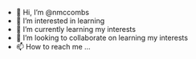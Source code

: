 - 👋 Hi, I’m @nmccombs
- 👀 I’m interested in learning
- 🌱 I’m currently learning my interests
- 💞️ I’m looking to collaborate on learning my interests
- 📫 How to reach me ...

<!---
nmccombs/nmccombs is a ✨ special ✨ repository because its `README.md` (this file) appears on your GitHub profile.
You can click the Preview link to take a look at your changes.
--->
